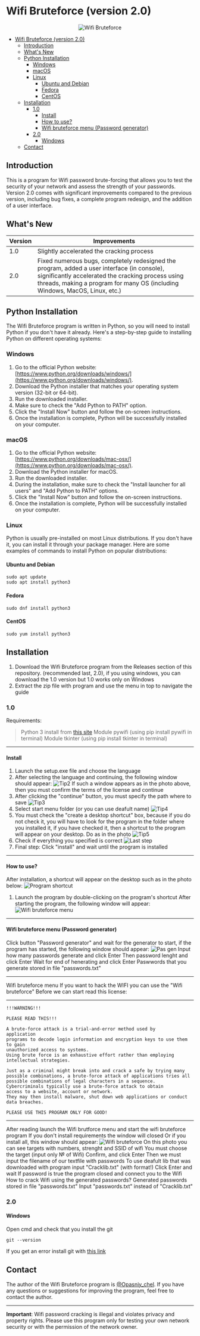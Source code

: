 # Wifi Bruteforce (version 2.0)

<div align="center">
  <img src="Photos_for_README/Wifi-bruteforce-logo.png" alt="Wifi Bruteforce">
</div>

- [Wifi Bruteforce (version 2.0)](#wifi-bruteforce-version-20)
  - [Introduction](#introduction)
  - [What's New](#whats-new)
  - [Python Installation](#python-installation)
    - [Windows](#windows)
    - [macOS](#macos)
    - [Linux](#linux)
      - [Ubuntu and Debian](#ubuntu-and-debian)
      - [Fedora](#fedora)
      - [CentOS](#centos)
  - [Installation](#installation)
    - [1.0](#10)
      - [Install](#install)
      - [How to use?](#how-to-use)
      - [Wifi bruteforce menu (Password generator)](#wifi-bruteforce-menu-password-generator)
    - [2.0](#20)
      - [Windows](#windows-1)
  - [Contact](#contact)

## Introduction
This is a program for Wifi password brute-forcing that allows you to test the security of your network and assess the strength of your passwords. Version 2.0 comes with significant improvements compared to the previous version, including bug fixes, a complete program redesign, and the addition of a user interface.

## What's New

| Version | Improvements|
|--------|----------------------------------------------|
| 1.0    | Slightly accelerated the cracking process     |
| 2.0    | Fixed numerous bugs, completely redesigned the program, added a user interface (in console), significantly accelerated the cracking process using threads, making a program for many OS (including Windows, MacOS, Linux, etc.)|

## Python Installation

The Wifi Bruteforce program is written in Python, so you will need to install Python if you don't have it already. Here's a step-by-step guide to installing Python on different operating systems:

### Windows

1. Go to the official Python website: [https://www.python.org/downloads/windows/](https://www.python.org/downloads/windows/).
2. Download the Python installer that matches your operating system version (32-bit or 64-bit).
3. Run the downloaded installer.
4. Make sure to check the "Add Python to PATH" option.
5. Click the "Install Now" button and follow the on-screen instructions.
6. Once the installation is complete, Python will be successfully installed on your computer.

### macOS

1. Go to the official Python website: [https://www.python.org/downloads/mac-osx/](https://www.python.org/downloads/mac-osx/).
2. Download the Python installer for macOS.
3. Run the downloaded installer.
4. During the installation, make sure to check the "Install launcher for all users" and "Add Python to PATH" options.
5. Click the "Install Now" button and follow the on-screen instructions.
6. Once the installation is complete, Python will be successfully installed on your computer.

### Linux

Python is usually pre-installed on most Linux distributions. If you don't have it, you can install it through your package manager. Here are some examples of commands to install Python on popular distributions:

#### Ubuntu and Debian

    sudo apt update
    sudo apt install python3

#### Fedora

    sudo dnf install python3

#### CentOS

    sudo yum install python3

## Installation
1. Download the Wifi Bruteforce program from the Releases section of this repository. (recommended last, 2.0), if you using windows, you can download the 1.0 version but 1.0 works only on Windows 
2. Extract the zip file with program and use the menu in top to navigate the guide
### 1.0
Requirements:
> Python 3 install from [this site](https://python.org)
> Module pywifi (using pip install pywifi in terminal)
> Module tkinter (using pip install tkinter in terminal)
***
#### Install
1. Launch the setup.exe file and choose the language
2. After selecting the language and continuing, the following window should appear:
![Tip2](Photos_for_README/Setup1.png)
If such a window appears as in the photo above, then you must confirm the terms of the license and continue
3. After clicking the "continue" button, you must specify the path where to save
![Tip3](Photos_for_README/Setup2.png)
4. Select start menu folder (or you can use deafult name)
![Tip4](Photos_for_README/Setup3.png)
5. You must check the "create a desktop shortcut" box, because if you do not check it, you will have to look for the program in the folder where you installed it, if you have checked it, then a shortcut to the program will appear on your desktop. Do as in the photo
![Tip5](Photos_for_README/Setup4.png)
6. Check if everything you specified is correct
![Last step](Photos_for_README/Setup5.png)
7. Final step: Click "install" and wait until the program is installed
***
#### How to use?
After installation, a shortcut will appear on the desktop such as in the photo below:
![Program shortcut](Photos_for_README/Program's%20shortcut.png)
1. Launch the program by double-clicking on the program's shortcut
After starting the program, the following window will appear:
![Wifi bruteforce menu](Photos_for_README/Wifi%20bruteforce%20menu%20pic1.png)
***
#### Wifi bruteforce menu (Password generator)
Click button "Password generator" and wait for the generator to start, if the program has started, the following window should appear:
![Pas gen](Photos_for_README/Pas%20gen%20pic%201.png)
Input how many passwords generate and click Enter
Then password lenght and click Enter
Wait for end of henerating and click Enter
Paswwords that you generate stored in file "passwords.txt"
***
Wifi bruteforce menu
If you want to hack the WIFI you can use the "Wifi bruteforce"
Before we can start read this license:
***
    !!!WARNING!!!

    PLEASE READ THIS!!!

    A brute-force attack is a trial-and-error method used by
    application
    programs to decode login information and encryption keys to use them to gain 
    unauthorized access to systems. 
    Using brute force is an exhaustive effort rather than employing intellectual strategies.

    Just as a criminal might break into and crack a safe by trying many 
    possible combinations, a brute-force attack of applications tries all 
    possible combinations of legal characters in a sequence. 
    Cybercriminals typically use a brute-force attack to obtain 
    access to a website, account or network. 
    They may then install malware, shut down web applications or conduct data breaches.

    PLEASE USE THIS PROGRAM ONLY FOR GOOD!
***
After reading launch the Wifi brutforce menu and start the wifi bruteforce program
If you don't install requirements the window will closed
Or if you install all, this window should appear:
![Wifi bruteforce](Photos_for_README/Wifi%20bruteforce.png)
On this photo you can see targets with numbers, strenght and SSID of wifi
You must choose the target (input only № of Wifi)
Confirm, and click Enter
Then we must input the filename of our textfile with passwords
To use deafult lib that was downloaded with program input "Cracklib.txt" (with format!)
Click Enter and wait
If password is true the program closed and connect you to the Wifi
How to crack Wifi using the generated passwords?
Generated passwords stored in file "passwords.txt"
Input "passwords.txt" instead of "Cracklib.txt"

### 2.0
#### Windows
Open cmd and check that you install the git

    git --version

If you get an error install git with [this link](https://git-scm.com/downloads)


## Contact

The author of the Wifi Bruteforce program is [@Opasniy_chel](https://t.me/Opasniy_chel). If you have any questions or suggestions for improving the program, feel free to contact the author.

---

**Important**: Wifi password cracking is illegal and violates privacy and property rights. Please use this program only for testing your own network security or with the permission of the network owner.
